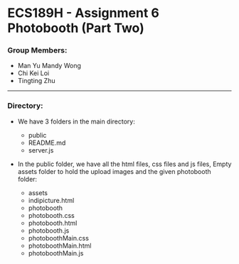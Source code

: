 
# ECS189H - Assignment 6 Photobooth (Part Two)

### Group Members:
- Man Yu Mandy Wong
- Chi Kei Loi
- Tingting Zhu
---
### Directory:

- We have 3 folders in the main directory:
  * public
  * README.md
  * server.js
  
- In the public folder, we have all the html files, css files and js files, Empty assets folder to hold the upload images and the given photobooth folder:
   * assets
   * indipicture.html
   * photobooth
   * photobooth.css
   * photobooth.html
   * photobooth.js
   * photoboothMain.css
   * photoboothMain.html
   * photoboothMain.js

